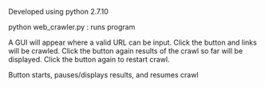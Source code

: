 Developed using python 2.7.10

python web_crawler.py : runs program

A GUI will appear where a valid URL can be input. Click the button and links will be crawled. Click the button again results of the crawl so far will be displayed. Click the button again to restart crawl.

Button starts, pauses/displays results, and resumes crawl
